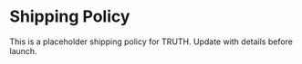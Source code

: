 # Shipping Policy

This is a placeholder shipping policy for TRUTH. Update with details before launch.
